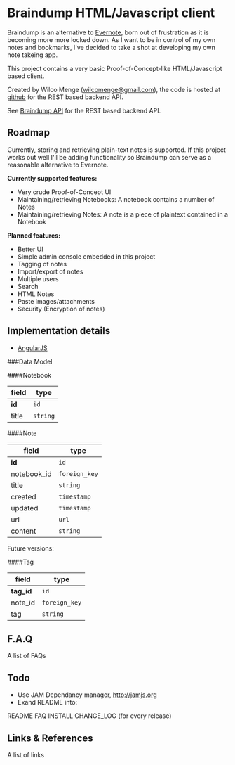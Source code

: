 Braindump HTML/Javascript client
==================
Braindump is an alternative to [Evernote](http://www.evernote.com), born out of 
frustration as it is becoming more more locked down.
As I want to be in control of my own notes and bookmarks, I've
decided to take a shot at developing my own note takeing app.

This project contains a very basic Proof-of-Concept-like HTML/Javascript based client. 

Created by Wilco Menge (wilcomenge@gmail.com), the code is hosted at [github](https://github.com/wmenge/braindump-client) for the REST based backend API.

See [Braindump API](https://github.com/wmenge/braindump-api) for the REST based backend API.


Roadmap
-------
Currently, storing and retrieving plain-text notes is supported. If this project works out well I'll be adding functionality so 
Braindump can serve as a reasonable alternative to Evernote.

**Currently supported features:**

* Very crude Proof-of-Concept UI
* Maintaining/retrieving Notebooks: A notebook contains a number of Notes
* Maintaining/retrieving Notes: A note is a piece of plaintext contained in a Notebook

**Planned features:**

* Better UI
* Simple admin console embedded in this project
* Tagging of notes
* Import/export of notes
* Multiple users
* Search
* HTML Notes
* Paste images/attachments
* Security (Encryption of notes)

Implementation details
----------------------

* [AngularJS](https://angularjs.org)

###Data Model

####Notebook

field       |type
---         |---
**id**      |`id`
title   |`string`

####Note

field       |type
---         |---
**id**      |`id`
notebook_id |`foreign_key`
title   |`string`
created   |`timestamp`
updated   |`timestamp`
url |`url`
content   |`string`

Future versions:

####Tag

field       |type
---         |---
**tag_id**  |`id`
note_id   |`foreign_key`
tag     |`string`
  
F.A.Q
-----

A list of FAQs

Todo
----

* Use JAM Dependancy manager, http://jamjs.org
* Exand README into:

README
FAQ
INSTALL
CHANGE_LOG (for every release)

Links & References
------------------

A list of links

